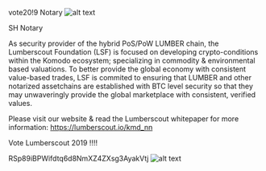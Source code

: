 vote20!9 Notary 
![alt text](https://i.imgur.com/cs8fnhu.png)

SH Notary

As security provider of the hybrid PoS/PoW LUMBER chain,  the Lumberscout Foundation (LSF) is focused on developing crypto-conditions within the Komodo ecosystem; specializing in commodity & environmental based valuations. To better provide the global economy with consistent value-based trades, LSF is commited to ensuring that LUMBER and other notarized assetchains are established with BTC level security so that they may unwaveringly provide the global marketplace with consistent, verified values.

Please visit our website & read the Lumberscout whitepaper for more information:
https://lumberscout.io/kmd_nn


Vote Lumberscout 2019 !!!!

RSp89iBPWifdtq6d8NmXZ4ZXsg3AyakVtj
![alt text](https://i.imgur.com/QTMbxwB.png)


